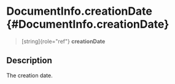DocumentInfo.creationDate {#DocumentInfo.creationDate}
=========================

> [string]{role="ref"} **creationDate**

Description
-----------

The creation date.
